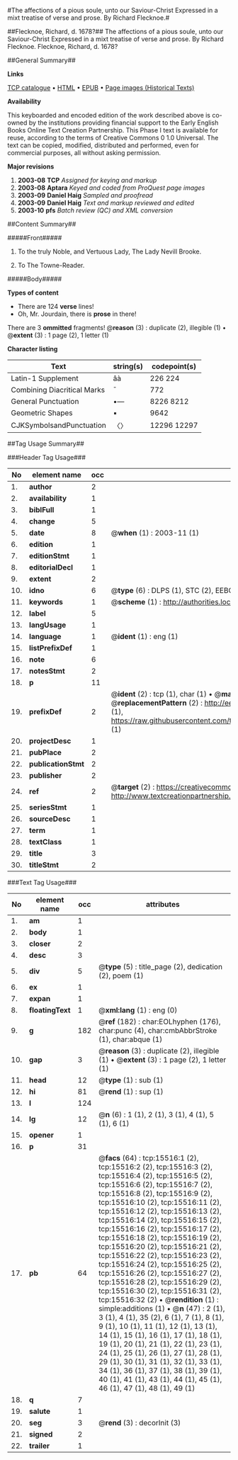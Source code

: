 #The affections of a pious soule, unto our Saviour-Christ Expressed in a mixt treatise of verse and prose. By Richard Flecknoe.#

##Flecknoe, Richard, d. 1678?##
The affections of a pious soule, unto our Saviour-Christ Expressed in a mixt treatise of verse and prose. By Richard Flecknoe.
Flecknoe, Richard, d. 1678?

##General Summary##

**Links**

[TCP catalogue](http://www.ota.ox.ac.uk/tcp/)  • 
[HTML](http://tei.it.ox.ac.uk/tcp/Texts-HTML/free/A00/A00926.html)  • 
[EPUB](http://tei.it.ox.ac.uk/tcp/Texts-EPUB/free/A00/A00926.epub) • 
[Page images (Historical Texts)](https://data.historicaltexts.jisc.ac.uk/view?pubId=eebo-99850325e&pageId=eebo-99850325e-15516-1)

**Availability**

This keyboarded and encoded edition of the
	       work described above is co-owned by the institutions
	       providing financial support to the Early English Books
	       Online Text Creation Partnership. This Phase I text is
	       available for reuse, according to the terms of Creative
	       Commons 0 1.0 Universal. The text can be copied,
	       modified, distributed and performed, even for
	       commercial purposes, all without asking permission.

**Major revisions**

1. __2003-08__ __TCP__ *Assigned for keying and markup*
1. __2003-08__ __Aptara__ *Keyed and coded from ProQuest page images*
1. __2003-09__ __Daniel Haig__ *Sampled and proofread*
1. __2003-09__ __Daniel Haig__ *Text and markup reviewed and edited*
1. __2003-10__ __pfs__ *Batch review (QC) and XML conversion*

##Content Summary##

#####Front#####

1. To the truly Noble, and
Vertuous Lady, The Lady
Nevill Brooke.

1. To
The Towne-Reader.

#####Body#####

**Types of content**

  * There are 124 **verse** lines!
  * Oh, Mr. Jourdain, there is **prose** in there!

There are 3 **ommitted** fragments! 
 @__reason__ (3) : duplicate (2), illegible (1)  •  @__extent__ (3) : 1 page (2), 1 letter (1)

**Character listing**


|Text|string(s)|codepoint(s)|
|---|---|---|
|Latin-1 Supplement|âà|226 224|
|Combining             Diacritical Marks|̄|772|
|General Punctuation|•—|8226 8212|
|Geometric Shapes|▪|9642|
|CJKSymbolsandPunctuation|〈〉|12296 12297|

##Tag Usage Summary##

###Header Tag Usage###

|No|element name|occ|attributes|
|---|---|---|---|
|1.|__author__|2||
|2.|__availability__|1||
|3.|__biblFull__|1||
|4.|__change__|5||
|5.|__date__|8| @__when__ (1) : 2003-11 (1)|
|6.|__edition__|1||
|7.|__editionStmt__|1||
|8.|__editorialDecl__|1||
|9.|__extent__|2||
|10.|__idno__|6| @__type__ (6) : DLPS (1), STC (2), EEBO-CITATION (1), PROQUEST (1), VID (1)|
|11.|__keywords__|1| @__scheme__ (1) : http://authorities.loc.gov/ (1)|
|12.|__label__|5||
|13.|__langUsage__|1||
|14.|__language__|1| @__ident__ (1) : eng (1)|
|15.|__listPrefixDef__|1||
|16.|__note__|6||
|17.|__notesStmt__|2||
|18.|__p__|11||
|19.|__prefixDef__|2| @__ident__ (2) : tcp (1), char (1)  •  @__matchPattern__ (2) : ([0-9\-]+):([0-9IVX]+) (1), (.+) (1)  •  @__replacementPattern__ (2) : http://eebo.chadwyck.com/downloadtiff?vid=$1&page=$2 (1), https://raw.githubusercontent.com/textcreationpartnership/Texts/master/tcpchars.xml#$1 (1)|
|20.|__projectDesc__|1||
|21.|__pubPlace__|2||
|22.|__publicationStmt__|2||
|23.|__publisher__|2||
|24.|__ref__|2| @__target__ (2) : https://creativecommons.org/publicdomain/zero/1.0/ (1), http://www.textcreationpartnership.org/docs/. (1)|
|25.|__seriesStmt__|1||
|26.|__sourceDesc__|1||
|27.|__term__|1||
|28.|__textClass__|1||
|29.|__title__|3||
|30.|__titleStmt__|2||


###Text Tag Usage###

|No|element name|occ|attributes|
|---|---|---|---|
|1.|__am__|1||
|2.|__body__|1||
|3.|__closer__|2||
|4.|__desc__|3||
|5.|__div__|5| @__type__ (5) : title_page (2), dedication (2), poem (1)|
|6.|__ex__|1||
|7.|__expan__|1||
|8.|__floatingText__|1| @__xml:lang__ (1) : eng (0)|
|9.|__g__|182| @__ref__ (182) : char:EOLhyphen (176), char:punc (4), char:cmbAbbrStroke (1), char:abque (1)|
|10.|__gap__|3| @__reason__ (3) : duplicate (2), illegible (1)  •  @__extent__ (3) : 1 page (2), 1 letter (1)|
|11.|__head__|12| @__type__ (1) : sub (1)|
|12.|__hi__|81| @__rend__ (1) : sup (1)|
|13.|__l__|124||
|14.|__lg__|12| @__n__ (6) : 1 (1), 2 (1), 3 (1), 4 (1), 5 (1), 6 (1)|
|15.|__opener__|1||
|16.|__p__|31||
|17.|__pb__|64| @__facs__ (64) : tcp:15516:1 (2), tcp:15516:2 (2), tcp:15516:3 (2), tcp:15516:4 (2), tcp:15516:5 (2), tcp:15516:6 (2), tcp:15516:7 (2), tcp:15516:8 (2), tcp:15516:9 (2), tcp:15516:10 (2), tcp:15516:11 (2), tcp:15516:12 (2), tcp:15516:13 (2), tcp:15516:14 (2), tcp:15516:15 (2), tcp:15516:16 (2), tcp:15516:17 (2), tcp:15516:18 (2), tcp:15516:19 (2), tcp:15516:20 (2), tcp:15516:21 (2), tcp:15516:22 (2), tcp:15516:23 (2), tcp:15516:24 (2), tcp:15516:25 (2), tcp:15516:26 (2), tcp:15516:27 (2), tcp:15516:28 (2), tcp:15516:29 (2), tcp:15516:30 (2), tcp:15516:31 (2), tcp:15516:32 (2)  •  @__rendition__ (1) : simple:additions (1)  •  @__n__ (47) : 2 (1), 3 (1), 4 (1), 35 (2), 6 (1), 7 (1), 8 (1), 9 (1), 10 (1), 11 (1), 12 (1), 13 (1), 14 (1), 15 (1), 16 (1), 17 (1), 18 (1), 19 (1), 20 (1), 21 (1), 22 (1), 23 (1), 24 (1), 25 (1), 26 (1), 27 (1), 28 (1), 29 (1), 30 (1), 31 (1), 32 (1), 33 (1), 34 (1), 36 (1), 37 (1), 38 (1), 39 (1), 40 (1), 41 (1), 43 (1), 44 (1), 45 (1), 46 (1), 47 (1), 48 (1), 49 (1)|
|18.|__q__|7||
|19.|__salute__|1||
|20.|__seg__|3| @__rend__ (3) : decorInit (3)|
|21.|__signed__|2||
|22.|__trailer__|1||
